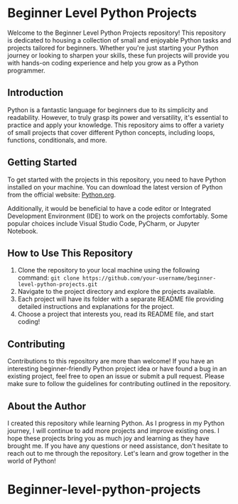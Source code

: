 # Beginner Level Python Projects

Welcome to the Beginner Level Python Projects repository! This repository is dedicated to housing a collection of small and enjoyable Python tasks and projects tailored for beginners. Whether you're just starting your Python journey or looking to sharpen your skills, these fun projects will provide you with hands-on coding experience and help you grow as a Python programmer.

## Introduction

Python is a fantastic language for beginners due to its simplicity and readability. However, to truly grasp its power and versatility, it's essential to practice and apply your knowledge. This repository aims to offer a variety of small projects that cover different Python concepts, including loops, functions, conditionals, and more.

## Getting Started

To get started with the projects in this repository, you need to have Python installed on your machine. You can download the latest version of Python from the official website: [Python.org](https://www.python.org/).

Additionally, it would be beneficial to have a code editor or Integrated Development Environment (IDE) to work on the projects comfortably. Some popular choices include Visual Studio Code, PyCharm, or Jupyter Notebook.

## How to Use This Repository

1. Clone the repository to your local machine using the following command:
   `git clone https://github.com/your-username/beginner-level-python-projects.git`
2. Navigate to the project directory and explore the projects available.
3. Each project will have its folder with a separate README file providing detailed instructions and explanations for the project.
4. Choose a project that interests you, read its README file, and start coding!

## Contributing

Contributions to this repository are more than welcome! If you have an interesting beginner-friendly Python project idea or have found a bug in an existing project, feel free to open an issue or submit a pull request. Please make sure to follow the guidelines for contributing outlined in the repository.

## About the Author

I created this repository while learning Python. As I progress in my Python journey, I will continue to add more projects and improve existing ones. I hope these projects bring you as much joy and learning as they have brought me. If you have any questions or need assistance, don't hesitate to reach out to me through the repository. Let's learn and grow together in the world of Python!
# Beginner-level-python-projects
